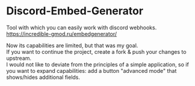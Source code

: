 # Discord-Embed-Generator
Tool with which you can easily work with discord webhooks.  
https://incredible-gmod.ru/embedgenerator/

Now its capabilities are limited, but that was my goal.  
If you want to continue the project, create a fork & push your changes to upstream.  
I would not like to deviate from the principles of a simple application, so if you want to expand capabilities: add a button "advanced mode" that shows/hides additional fields.
